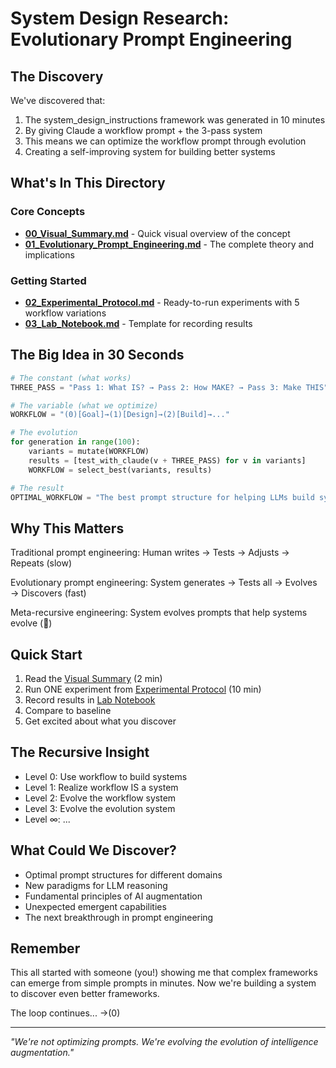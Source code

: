 # System Design Research: Evolutionary Prompt Engineering

## The Discovery

We've discovered that:
1. The system_design_instructions framework was generated in 10 minutes
2. By giving Claude a workflow prompt + the 3-pass system
3. This means we can optimize the workflow prompt through evolution
4. Creating a self-improving system for building better systems

## What's In This Directory

### Core Concepts
- **[00_Visual_Summary.md](00_Visual_Summary.md)** - Quick visual overview of the concept
- **[01_Evolutionary_Prompt_Engineering.md](01_Evolutionary_Prompt_Engineering.md)** - The complete theory and implications

### Getting Started
- **[02_Experimental_Protocol.md](02_Experimental_Protocol.md)** - Ready-to-run experiments with 5 workflow variations
- **[03_Lab_Notebook.md](03_Lab_Notebook.md)** - Template for recording results

## The Big Idea in 30 Seconds

```python
# The constant (what works)
THREE_PASS = "Pass 1: What IS? → Pass 2: How MAKE? → Pass 3: Make THIS"

# The variable (what we optimize)
WORKFLOW = "(0)[Goal]→(1)[Design]→(2)[Build]→..."

# The evolution
for generation in range(100):
    variants = mutate(WORKFLOW)
    results = [test_with_claude(v + THREE_PASS) for v in variants]
    WORKFLOW = select_best(variants, results)

# The result
OPTIMAL_WORKFLOW = "The best prompt structure for helping LLMs build systems"
```

## Why This Matters

Traditional prompt engineering: Human writes → Tests → Adjusts → Repeats (slow)

Evolutionary prompt engineering: System generates → Tests all → Evolves → Discovers (fast)

Meta-recursive engineering: System evolves prompts that help systems evolve (🤯)

## Quick Start

1. Read the [Visual Summary](00_Visual_Summary.md) (2 min)
2. Run ONE experiment from [Experimental Protocol](02_Experimental_Protocol.md) (10 min)
3. Record results in [Lab Notebook](03_Lab_Notebook.md)
4. Compare to baseline
5. Get excited about what you discover

## The Recursive Insight

- Level 0: Use workflow to build systems
- Level 1: Realize workflow IS a system  
- Level 2: Evolve the workflow system
- Level 3: Evolve the evolution system
- Level ∞: ...

## What Could We Discover?

- Optimal prompt structures for different domains
- New paradigms for LLM reasoning
- Fundamental principles of AI augmentation
- Unexpected emergent capabilities
- The next breakthrough in prompt engineering

## Remember

This all started with someone (you!) showing me that complex frameworks can emerge from simple prompts in minutes. Now we're building a system to discover even better frameworks.

The loop continues... →(0)

---

*"We're not optimizing prompts. We're evolving the evolution of intelligence augmentation."*